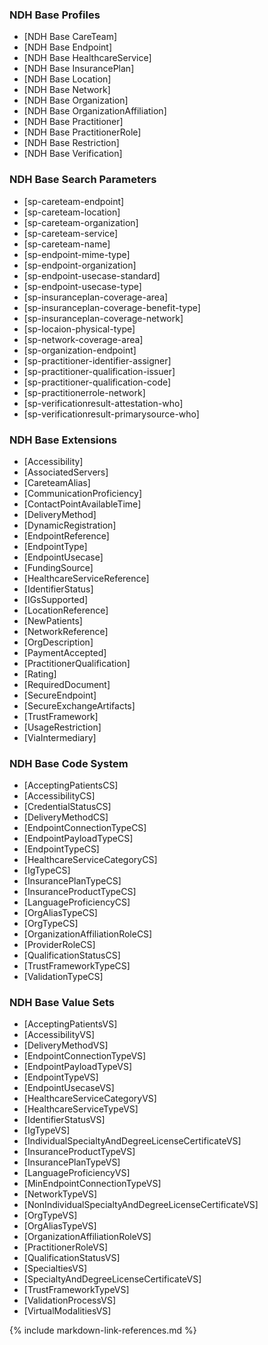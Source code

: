 ### NDH Base Profiles
* [NDH Base CareTeam]
* [NDH Base Endpoint]
* [NDH Base HealthcareService]
* [NDH Base InsurancePlan]
* [NDH Base Location]
* [NDH Base Network]
* [NDH Base Organization]
* [NDH Base OrganizationAffiliation]
* [NDH Base Practitioner]
* [NDH Base PractitionerRole]
* [NDH Base Restriction]
* [NDH Base Verification]

### NDH Base Search Parameters
* [sp-careteam-endpoint]
* [sp-careteam-location]
* [sp-careteam-organization]
* [sp-careteam-service]
* [sp-careteam-name]
* [sp-endpoint-mime-type]
* [sp-endpoint-organization]
* [sp-endpoint-usecase-standard]
* [sp-endpoint-usecase-type]
* [sp-insuranceplan-coverage-area]
* [sp-insuranceplan-coverage-benefit-type]
* [sp-insuranceplan-coverage-network]
* [sp-locaion-physical-type]
* [sp-network-coverage-area]
* [sp-organization-endpoint]
* [sp-practitioner-identifier-assigner]
* [sp-practitioner-qualification-issuer]
* [sp-practitioner-qualification-code]
* [sp-practitionerrole-network]
* [sp-verificationresult-attestation-who]
* [sp-verificationresult-primarysource-who]


### NDH Base Extensions 
* [Accessibility]
* [AssociatedServers]
* [CareteamAlias]
* [CommunicationProficiency]
* [ContactPointAvailableTime]
* [DeliveryMethod]
* [DynamicRegistration]
* [EndpointReference]
* [EndpointType]
* [EndpointUsecase]
* [FundingSource]
* [HealthcareServiceReference]
* [IdentifierStatus]
* [IGsSupported]
* [LocationReference]
* [NewPatients]
* [NetworkReference]
* [OrgDescription]
* [PaymentAccepted]
* [PractitionerQualification]
* [Rating]
* [RequiredDocument]
* [SecureEndpoint]
* [SecureExchangeArtifacts]
* [TrustFramework]
* [UsageRestriction]
* [ViaIntermediary]


### NDH Base Code System
* [AcceptingPatientsCS]
* [AccessibilityCS]
* [CredentialStatusCS]
* [DeliveryMethodCS]
* [EndpointConnectionTypeCS]
* [EndpointPayloadTypeCS]
* [EndpointTypeCS]
* [HealthcareServiceCategoryCS]
* [IgTypeCS]
* [InsurancePlanTypeCS]
* [InsuranceProductTypeCS]
* [LanguageProficiencyCS]
* [OrgAliasTypeCS]
* [OrgTypeCS]
* [OrganizationAffiliationRoleCS]
* [ProviderRoleCS]
* [QualificationStatusCS]
* [TrustFrameworkTypeCS]
* [ValidationTypeCS]

### NDH Base Value Sets
* [AcceptingPatientsVS]
* [AccessibilityVS]
* [DeliveryMethodVS]
* [EndpointConnectionTypeVS]
* [EndpointPayloadTypeVS]
* [EndpointTypeVS]
* [EndpointUsecaseVS]
* [HealthcareServiceCategoryVS]
* [HealthcareServiceTypeVS]
* [IdentifierStatusVS]
* [IgTypeVS]
* [IndividualSpecialtyAndDegreeLicenseCertificateVS]
* [InsuranceProductTypeVS]
* [InsurancePlanTypeVS]
* [LanguageProficiencyVS]
* [MinEndpointConnectionTypeVS]
* [NetworkTypeVS]
* [NonIndividualSpecialtyAndDegreeLicenseCertificateVS]
* [OrgTypeVS]
* [OrgAliasTypeVS]
* [OrganizationAffiliationRoleVS]
* [PractitionerRoleVS]
* [QualificationStatusVS]
* [SpecialtiesVS]
* [SpecialtyAndDegreeLicenseCertificateVS]
* [TrustFrameworkTypeVS]
* [ValidationProcessVS]
* [VirtualModalitiesVS]


{% include markdown-link-references.md %}